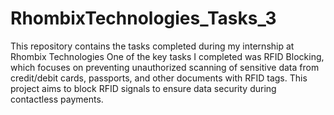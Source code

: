 # RhombixTechnologies_Tasks_3
This repository contains the tasks completed during my internship at Rhombix Technologies
One of the key tasks I completed was RFID Blocking, which focuses on preventing unauthorized scanning of sensitive data from credit/debit cards, passports, and other documents with RFID tags. This project aims to block RFID signals to ensure data security during contactless payments.
